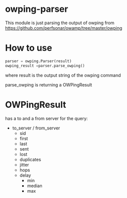 # owping-parser

This module is just parsing the output of owping from https://github.com/perfsonar/owamp/tree/master/owping

# How to use #

```python
parser = owping.Parser(result)
owping_result =parser.parse_owping()
```

where result is the output string of the owping command

parse_owping is returning a OWPingResult

# OWPingResult #
has a to and a from server for the query:
* to_server / from_server
    * sid
    * first
    * last
    * sent
    * lost
    * duplicates
    * jitter
    * hops
    * delay
        * min
        * median
        * max